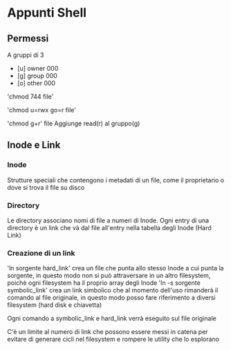 # Appunti Shell

## Permessi
A gruppi di 3
- [u] owner 000
- [g] group 000
- [o] other 000

'chmod 744 file'

'chmod u=rwx go=r file'

'chmod g+r'
file Aggiunge read(r) al gruppo(g)

## Inode e Link

### Inode
Strutture speciali che contengono i metadati di un file, come
il proprietario o dove si trova il file su disco

### Directory
Le directory associano nomi di file a numeri di Inode.
Ogni entry di una directory è un link che và dal file
all'entry nella tabella degli Inode (Hard Link)

### Creazione di un link

'ln sorgente hard_link' crea un file che punta allo stesso Inode a cui punta la sorgente, in questo modo non si può attraversare in un altro filesystem, poichè ogni filesystem ha il proprio array degli Inode
'ln -s sorgente symbolic_link' crea un link simbolico che al momento dell'uso rimanderà il comando al file originale, in questo modo posso fare riferimento a diversi filesystem (hard disk e chiavetta)

Ogni comando a symbolic_link e hard_link verrà eseguito sul file originale

C'è un limite al numero di link che possono essere messi in catena per evitare di generare cicli nel filesystem e rompere le utility che lo esplorano
